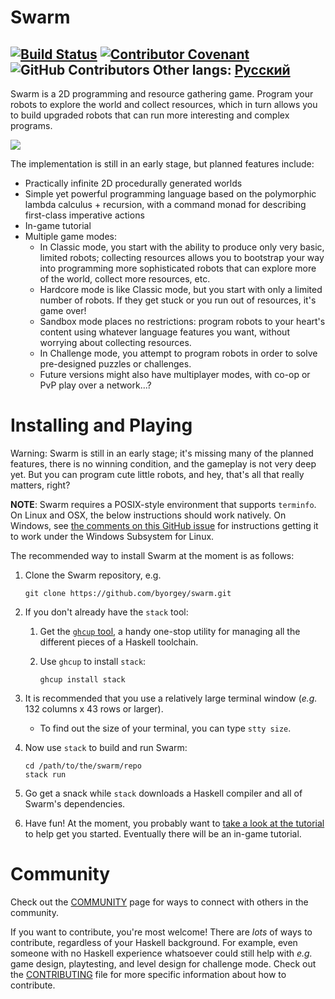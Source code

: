 Swarm
=====

[![Build Status](https://github.com/byorgey/swarm/actions/workflows/haskell-ci.yml/badge.svg)](https://github.com/byorgey/swarm/actions)
[![Contributor Covenant](https://img.shields.io/badge/Contributor%20Covenant-v2.0%20adopted-ff69b4.svg)](CODE_OF_CONDUCT.md)
![GitHub Contributors](https://contrib.rocks/image?repo=byorgey/swarm)
Other langs: [Русский](other_langs/README_RU.md)
--
Swarm is a 2D programming and resource gathering game. Program your
robots to explore the world and collect resources, which in turn
allows you to build upgraded robots that can run more interesting and
complex programs.

![](images/log.png)

The implementation is still in an early stage, but planned features
include:

* Practically infinite 2D procedurally generated worlds
* Simple yet powerful programming language based on the polymorphic
  lambda calculus + recursion, with a command monad for describing
  first-class imperative actions
* In-game tutorial
* Multiple game modes:
    - In Classic mode, you start with the ability to produce only very
      basic, limited robots; collecting resources allows you to
      bootstrap your way into programming more sophisticated robots
      that can explore more of the world, collect more resources, etc.
    - Hardcore mode is like Classic mode, but you start with only a
      limited number of robots.  If they get stuck or you run out of
      resources, it's game over!
    - Sandbox mode places no restrictions: program robots to your
      heart's content using whatever language features you want,
      without worrying about collecting resources.
    - In Challenge mode, you attempt to program robots in order to
      solve pre-designed puzzles or challenges.
    - Future versions might also have multiplayer modes, with co-op or
      PvP play over a network...?

Installing and Playing
======================

Warning: Swarm is still in an early stage; it's missing many of the
planned features, there is no winning condition, and the gameplay is
not very deep yet.  But you can program cute little robots, and hey,
that's all that really matters, right?

**NOTE**: Swarm requires a POSIX-style environment that supports
`terminfo`.  On Linux and OSX, the below instructions should work
natively.  On Windows, see [the comments on this GitHub
issue](https://github.com/byorgey/swarm/issues/53) for instructions
getting it to work under the Windows Subsystem for Linux.

The recommended way to install Swarm at the moment is as follows:

1. Clone the Swarm repository, e.g.

       git clone https://github.com/byorgey/swarm.git

1. If you don't already have the `stack` tool:
    1. Get the [`ghcup` tool](https://www.haskell.org/ghcup/), a handy
       one-stop utility for managing all the different pieces of a
       Haskell toolchain.
    1. Use `ghcup` to install `stack`:

           ghcup install stack

1. It is recommended that you use a relatively large terminal window (*e.g.*
   132 columns x 43 rows or larger).
    * To find out the size of your terminal, you can type `stty size`.

1. Now use `stack` to build and run Swarm:

       cd /path/to/the/swarm/repo
       stack run

1. Go get a snack while `stack` downloads a Haskell compiler and
   all of Swarm's dependencies.
1. Have fun! At the moment, you probably want to [take a look at the
   tutorial](TUTORIAL.md) to help get you started.  Eventually there
   will be an in-game tutorial.

Community
=========

Check out the [COMMUNITY](COMMUNITY.md) page for ways to connect with
others in the community.

If you want to contribute, you're most welcome!  There are *lots* of
ways to contribute, regardless of your Haskell background.  For
example, even someone with no Haskell experience whatsoever could
still help with *e.g.* game design, playtesting, and level design for
challenge mode.  Check out the [CONTRIBUTING](CONTRIBUTING.md) file
for more specific information about how to contribute.

